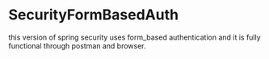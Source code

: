 # SecurityFormBasedAuth
this version of  spring security uses form_based authentication and it is fully functional through postman and browser.
